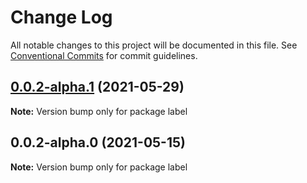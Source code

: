 # Change Log

All notable changes to this project will be documented in this file.
See [Conventional Commits](https://conventionalcommits.org) for commit guidelines.

## [0.0.2-alpha.1](https://github.com/avipeels/components/compare/label@0.0.2-alpha.0...label@0.0.2-alpha.1) (2021-05-29)

**Note:** Version bump only for package label





## 0.0.2-alpha.0 (2021-05-15)

**Note:** Version bump only for package label
